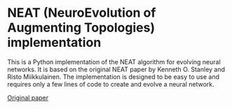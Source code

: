# NEAT (NeuroEvolution of Augmenting Topologies) implementation

This is a Python implementation of the NEAT algorithm for evolving neural networks. It is based on the original NEAT paper by Kenneth O. Stanley and Risto Miikkulainen. The implementation is designed to be easy to use and requires only a few lines of code to create and evolve a neural network.

[Original paper](https://nn.cs.utexas.edu/downloads/papers/stanley.ec02.pdf)
